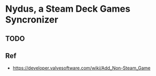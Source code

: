 # Nydus, a Steam Deck Games Syncronizer
## TODO


## Ref
- https://developer.valvesoftware.com/wiki/Add_Non-Steam_Game